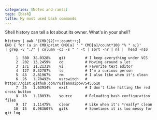 ```yaml
---
categories: [Notes and rants]
tags: [bash]
title: My most used bash commands
---
```


Shell history can tell a lot about its owner. What's in your shell?

    history | awk '{CMD[$2]++;count++;}
    END { for (a in CMD)print CMD[a] " " CMD[a]/count*100 "% " a;}'
    | grep -v "./" | column -c3 -s " " -t | sort -nr | nl |  head -n10

         1  580  38.0328%    git         # I keep everything under VCS
         2  202  13.2459%    cd          # Moving around a lot
         3  171  11.2131%    vi          # Favorite text editor
         4  127  8.32787%    ls          # I'm a curious person
         5  43   2.81967%    rm          # I also like when it's clean
         6  26   1.70492%    usrswitch   # https://gist.github.com/ruslanosipov/5453510
         7  25   1.63934%    exit        # I don't like hitting the red cross button
         8  18   1.18033%    source      # Reloading bash configuration files
         9  17   1.11475%    clear       # Like when it's *really* clean
        10  15   0.983607%   gitk        # Sometimes it is too messy for git log

